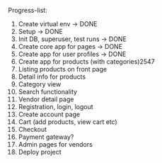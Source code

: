 Progress-list:
1. Create virtual env -> DONE
2. Setup -> DONE
3. Init DB, superuser, test runs -> DONE
4. Create core app for pages -> DONE
5. Create app for user profiles -> DONE
6. Create app for products (with categories)2547
7. Listing products on front page
8. Detail info for products
9. Category view
10. Search functionality
11. Vendor detail page
12. Registration, login, logout
13. Create account page
14. Cart (add products, view cart etc)
15. Checkout
16. Payment gateway?
17. Admin pages for vendors
18. Deploy project

